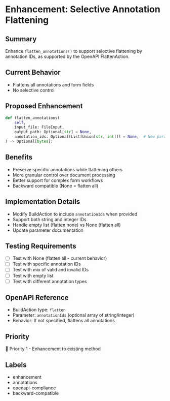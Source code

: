 # Enhancement: Selective Annotation Flattening

## Summary
Enhance `flatten_annotations()` to support selective flattening by annotation IDs, as supported by the OpenAPI FlattenAction.

## Current Behavior
- Flattens all annotations and form fields
- No selective control

## Proposed Enhancement
```python
def flatten_annotations(
    self,
    input_file: FileInput,
    output_path: Optional[str] = None,
    annotation_ids: Optional[List[Union[str, int]]] = None,  # New parameter
) -> Optional[bytes]:
```

## Benefits
- Preserve specific annotations while flattening others
- More granular control over document processing
- Better support for complex form workflows
- Backward compatible (None = flatten all)

## Implementation Details
- Modify BuildAction to include `annotationIds` when provided
- Support both string and integer IDs
- Handle empty list (flatten none) vs None (flatten all)
- Update parameter documentation

## Testing Requirements
- [ ] Test with None (flatten all - current behavior)
- [ ] Test with specific annotation IDs
- [ ] Test with mix of valid and invalid IDs
- [ ] Test with empty list
- [ ] Test with different annotation types

## OpenAPI Reference
- BuildAction type: `flatten`
- Parameter: `annotationIds` (optional array of string/integer)
- Behavior: If not specified, flattens all annotations

## Priority
🔵 Priority 1 - Enhancement to existing method

## Labels
- enhancement
- annotations
- openapi-compliance
- backward-compatible